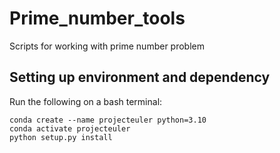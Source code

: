 # Prime_number_tools
Scripts for working with prime number problem

## Setting up environment and dependency

Run the following on a bash terminal: 
```
conda create --name projecteuler python=3.10
conda activate projecteuler
python setup.py install
```

